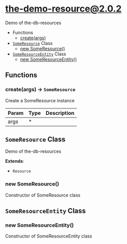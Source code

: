# the-demo-resource@2.0.2

Demo of the-db-resources

+ Functions
  + [create(args)](#the-demo-resource-function-create)
+ [`SomeResource`](#the-demo-resource-classes) Class
  + [new SomeResource()](#the-demo-resource-classes-some-resource-constructor)
+ [`SomeResourceEntity`](#the-demo-resource-classes) Class
  + [new SomeResourceEntity()](#the-demo-resource-classes-some-resource-entity-constructor)

## Functions

<a class='md-heading-link' name="the-demo-resource-function-create" ></a>

### create(args) -> `SomeResource`

Create a SomeResource instance

| Param | Type | Description |
| ----- | --- | -------- |
| args | * |  |



<a class='md-heading-link' name="the-demo-resource-classes"></a>

## `SomeResource` Class

Demo of the-db-resources

**Extends**: 

+ `Resource`



<a class='md-heading-link' name="the-demo-resource-classes-some-resource-constructor" ></a>

### new SomeResource()

Constructor of SomeResource class



<a class='md-heading-link' name="the-demo-resource-classes"></a>

## `SomeResourceEntity` Class






<a class='md-heading-link' name="the-demo-resource-classes-some-resource-entity-constructor" ></a>

### new SomeResourceEntity()

Constructor of SomeResourceEntity class





